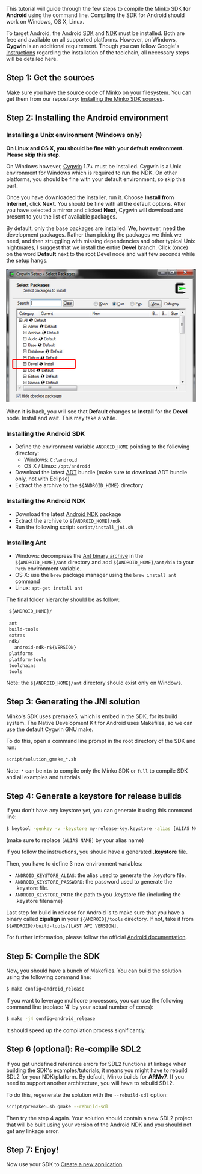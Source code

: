 This tutorial will guide through the few steps to compile the Minko SDK **for Android** using the command line. Compiling the SDK for Android should work on Windows, OS X, Linux.

To target Android, the Android [SDK](http://developer.android.com/sdk/index.html) and [NDK](https://developer.android.com/tools/sdk/ndk/index.html) must be installed. Both are free and available on all supported platforms. However, on Windows, **Cygwin** is an additional requirement. Though you can follow Google's [instructions](http://www.kandroid.org/ndk/docs/STANDALONE-TOOLCHAIN.html) regarding the installation of the toolchain, all necessary steps will be detailed here.

Step 1: Get the sources
-----------------------

Make sure you have the source code of Minko on your filesystem. You can get them from our repository: [Installing the Minko SDK sources](Installing_the_SDK_sources.md#step-1-install-a-git-client).

Step 2: Installing the Android environment
------------------------------------------

### Installing a Unix environment (Windows only)

**On Linux and OS X, you should be fine with your default environment. Please skip this step.**

On Windows however, [Cygwin](http://cygwin.com/) 1.7+ must be installed. Cygwin is a Unix environment for Windows which is required to run the NDK. On other platforms, you should be fine with your default environment, so skip this part.

Once you have downloaded the installer, run it. Choose **Install from Internet**, click **Next**. You should be fine with all the default options. After you have selected a mirror and clicked **Next**, Cygwin will download and present to you the list of available packages.

By default, only the base packages are installed. We, however, need the development packages. Rather than picking the packages we think we need, and then struggling with missing dependencies and other typical Unix nightmares, I suggest that we install the entire **Devel** branch. Click (once) on the word **Default** next to the root Devel node and wait few seconds while the setup hangs.

![](../../doc/image/Cygwin_setup_packages.jpg "../../doc/image/Cygwin_setup_packages.jpg")

When it is back, you will see that **Default** changes to **Install** for the **Devel** node. Install and wait. This may take a while.

### Installing the Android SDK

-   Define the environment variable `ANDROID_HOME` pointing to the following directory:
    -   Windows: `C:\android`
    -   OS X / Linux: `/opt/android`
-   Download the latest [ADT](http://developer.android.com/sdk/index.html) bundle (make sure to download ADT bundle only, not with Eclipse)
-   Extract the archive to the `${ANDROID_HOME}` directory

### Installing the Android NDK

-   Download the latest [Android NDK](https://developer.android.com/tools/sdk/ndk/index.html) package
-   Extract the archive to `${ANDROID_HOME}/ndk`
-   Run the following script: `script/install_jni.sh`

### Installing Ant

-   Windows: decompress the [Ant binary archive](https://www.apache.org/dist/ant/binaries/) in the `${ANDROID_HOME}/ant` directory and add `${ANDROID_HOME}/ant/bin` to your `Path` environment variable.
-   OS X: use the `brew` package manager using the `brew install ant` command
-   Linux: `apt-get install ant`

The final folder hierarchy should be as follow:


```
 ${ANDROID_HOME}/

 ant
 build-tools
 extras
 ndk/
   android-ndk-r${VERSION}
 platforms
 platform-tools
 toolchains
 tools
```


Note: the `${ANDROID_HOME}/ant` directory should exist only on Windows.

Step 3: Generating the JNI solution
-----------------------------------

Minko's SDK uses premake5, which is embed in the SDK, for its build system. The Native Development Kit for Android uses Makefiles, so we can use the default Cygwin GNU make.

To do this, open a command line prompt in the root directory of the SDK and run:

```bash
script/solution_gmake_*.sh
```

Note: `*` can be `min` to compile only the Minko SDK or `full` to compile SDK and all examples and tutorials.

Step 4: Generate a keystore for release builds
----------------------------------------------

If you don't have any keystore yet, you can generate it using this command line:


```bash
$ keytool -genkey -v -keystore my-release-key.keystore -alias [ALIAS NAME] -keyalg RSA -keysize 2048 -validity 10000
```


(make sure to replace `[ALIAS NAME]` by your alias name)

If you follow the instructions, you should have a generated **.keystore** file.

Then, you have to define 3 new environment variables:

-   `ANDROID_KEYSTORE_ALIAS`: the alias used to generate the .keystore file.
-   `ANDROID_KEYSTORE_PASSWORD`: the password used to generate the .keystore file.
-   `ANDROID_KEYSTORE_PATH`: the path to you .keystore file (including the .keystore filename)

Last step for build in release for Android is to make sure that you have a binary called **zipalign** in your `${ANDROID}/tools` directory. If not, take it from `${ANDROID}/build-tools/[LAST API VERSION]`.

For further information, please follow the official [Android documentation](http://developer.android.com/tools/publishing/app-signing.html#signing-manually).


Step 5: Compile the SDK
-----------------------

Now, you should have a bunch of Makefiles. You can build the solution using the following command line:


```bash
$ make config=android_release
```


If you want to leverage multicore processors, you can use the following command line (replace '4' by your actual number of cores):


```bash
$ make -j4 config=android_release
```


It should speed up the compilation process significantly.

Step 6 (optional): Re-compile SDL2
----------------------------------

If you get undefined reference errors for SDL2 functions at linkage when building the SDK's examples/tutorials, it means you might have to rebuild SDL2 for your NDK/platform. By default, Minko builds for **ARMv7**. If you need to support another architecture, you will have to rebuild SDL2.

To do this, regenerate the solution with the `--rebuild-sdl` option:

```bash
script/premake5.sh gmake --rebuild-sdl
```

Then try the step 4 again. Your solution should contain a new SDL2 project that will be built using your version of the Android NDK and you should not get any linkage error.

Step 7: Enjoy!
--------------

Now use your SDK to [Create a new application](../tutorial/Create_a_new_application.md).
